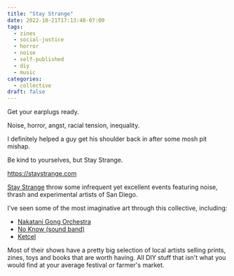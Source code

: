 ```yaml
---
title: "Stay Strange"
date: 2022-10-21T17:13:48-07:00
tags:
  - zines
  - social-justice
  - horror
  - noise
  - self-published
  - diy
  - music
categories:
  - collective
draft: false
---
```


Get your earplugs ready.

Noise, horror, angst, racial tension, inequality.

I definitely helped a guy get his shoulder back in after some mosh pit mishap.

Be kind to yourselves, but Stay Strange.

https://staystrange.com

[Stay Strange](https://staystrange.com) throw some infrequent yet excellent events featuring noise, thrash and experimental artists of San Diego.

I've seen some of the most imaginative art through this collective, including:
  - [Nakatani Gong Orchestra](https://www.tatsuyanakatani.com/ngo)
  - [No Know (sound band)](https://www.noknowsoundband.com/)
  - [Ketcel](https://staystrange.com/ketcel-chad-deal/)

Most of their shows have a pretty big selection of local artists selling prints, zines, toys and books that are worth having.
All DIY stuff that isn't what you would find at your average festival or farmer's market.
